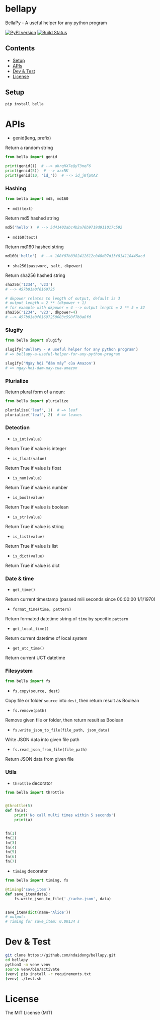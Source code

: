# bellapy
BellaPy - A useful helper for any python program

[![PyPI version](https://badge.fury.io/py/bella.svg)](https://badge.fury.io/py/bella)
[![Build Status](https://travis-ci.org/ndaidong/bellapy.svg?branch=master)](https://travis-ci.org/ndaidong/bellapy)


## Contents

* [Setup](#setup)
* [APIs](#apis)
* [Dev & Test](#dev-test)
* [License](#license)


## Setup

```bash
pip install bella
```


# APIs

- genid(leng, prefix)

Return a random string


```python
from bella import genid

print(genid())  # --> akrqHX7eQyT3neF6
print(genid(5))  # --> xzxNK
print(genid(10, 'id_'))  # --> id_j0fpXAZ
```


### Hashing



```python
from bella import md5, md160
```


- `md5(text)`

Return md5 hashed string


```python
md5('hello')  # --> 5d41402abc4b2a76b9719d911017c592
```


- `md160(text)`

Return md160 hashed string


```python
md160('hello')  # --> 108f07b8382412612c048d07d13f814118445acd
```


- `sha256(password, salt, dkpower)`

Return sha256 hashed string


```python
sha256('1234', 'v23')
# --> 457b01a0f6169725

# dkpower relates to length of output, default is 3
# output length = 2 ** (dkpower + 1)
# for example with dkpower = 4 --> output length = 2 ** 5 = 32
sha256('1234', 'v23', dkpower=4)
# --> 457b01a0f61697250083c598f7b8a8fd
```


### Slugify


```python
from bella import slugify

slugify('BellaPy - A useful helper for any python program')
# => bellapy-a-useful-helper-for-any-python-program

slugify('Ngày hội “đám mây” của Amazon')
# => ngay-hoi-dam-may-cua-amazon
```

### Plurialize

Return plural form of a noun:

```python
from bella import plurialize

plurialize('leaf', 1)  # => leaf
plurialize('leaf', 2)  # => leaves

```

### Detection

- `is_int(value)`

Return True if value is integer

- `is_float(value)`

Return True if value is float

- `is_num(value)`

Return True if value is number

- `is_bool(value)`

Return True if value is boolean

- `is_str(value)`

Return True if value is string

- `is_list(value)`

Return True if value is list

- `is_dict(value)`

Return True if value is dict


### Date & time


- `get_time()`

Return current timestamp (passed mili seconds since 00:00:00 1/1/1970)

- `format_time(time, pattern)`

Return formated datetime string of `time` by specific `pattern`


- `get_local_time()`

Return current datetime of local system

- `get_utc_time()`

Return current UCT datetime


### Filesystem


```python
from bella import fs
```

- `fs.copy(source, dest)`

Copy file or folder `source` into `dest`, then return result as Boolean


- `fs.remove(path)`

Remove given file or folder, then return result as Boolean


- `fs.write_json_to_file(file_path, json_data)`

Write JSON data into given file path


- `fs.read_json_from_file(file_path)`

Return JSON data from given file



### Utils


- `throttle` decorator

```python
from bella import throttle


@throttle(5)
def fn(a):
    print('No call multi times within 5 seconds')
    print(a)


fn(1)
fn(2)
fn(3)
fn(4)
fn(5)
fn(6)
fn(7)
```

- `timing` decorator

```python
from bella import timing, fs

@timing('save_item')
def save_item(data):
    fs.write_json_to_file('./cache.json', data)


save_item(dict(name='Alice'))
# output:
# Timing for save_item: 0.00134 s
```

# Dev & Test

```bash
git clone https://github.com/ndaidong/bellapy.git
cd bellapy
python3 -m venv venv
source venv/bin/activate
(venv) pip install -r requirements.txt
(venv) ./test.sh
```


# License

The MIT License (MIT)
